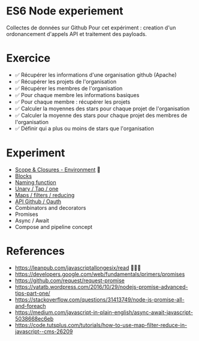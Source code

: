# ES6 Node experiement

Collectes de données sur Github
Pour cet expériment : creation d'un ordonancement d'appels API et traitement des payloads.

# Exercice
- ✅ Récupérer les informations d'une organisation github (Apache)
- ✅ Récupérer les projets de l'organisation
- ✅ Récupérer les membres de l'organisation
- ✅ Pour chaque membre les informations basiques
- ✅ Pour chaque membre : récupérer les projets
- ✅ Calculer la moyennes des stars pour chaque projet de l'organisation
- ✅ Calculer la moyenne des stars pour chaque projet des membres de l'organisation
- ✅ Définir qui a plus ou moins de stars que l'organisation

# Experiment
- [Scope & Closures - Environment](https://leanpub.com/javascriptallongesix/read#closures) 🚀
- [Blocks](https://leanpub.com/javascriptallongesix/read#buildingblocks)
- [Naming function](https://leanpub.com/javascriptallongesix/read#named-function-expressions)
- [Unary / Tap / one](https://leanpub.com/javascriptallongesix/read#leanpub-auto-unary)
- [Maps / filters / reducing](https://code.tutsplus.com/tutorials/how-to-use-map-filter-reduce-in-javascript--cms-26209)
- [API Github / Oauth](https://developer.github.com/v3/)
- Combinators and decorators
- Promises
- Async / Await
- Compose and pipeline concept

# References
- https://leanpub.com/javascriptallongesix/read 🚀🚀🚀
- https://developers.google.com/web/fundamentals/primers/promises
- https://github.com/request/request-promise
- https://yatatb.wordpress.com/2016/10/29/nodejs-promise-advanced-tips-part-one/
- https://stackoverflow.com/questions/31413749/node-js-promise-all-and-foreach
- https://medium.com/javascript-in-plain-english/async-await-javascript-5038668ec6eb
- https://code.tutsplus.com/tutorials/how-to-use-map-filter-reduce-in-javascript--cms-26209